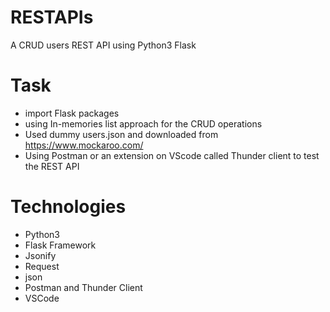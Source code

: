 # RESTAPIs
A CRUD users REST API using Python3 Flask 

# Task
- import Flask packages
- using In-memories list approach for the CRUD operations
- Used dummy users.json and downloaded from https://www.mockaroo.com/
- Using Postman or an extension on VScode called Thunder client to test the REST API

# Technologies
- Python3
- Flask Framework
- Jsonify
- Request
- json
- Postman and Thunder Client
- VSCode
